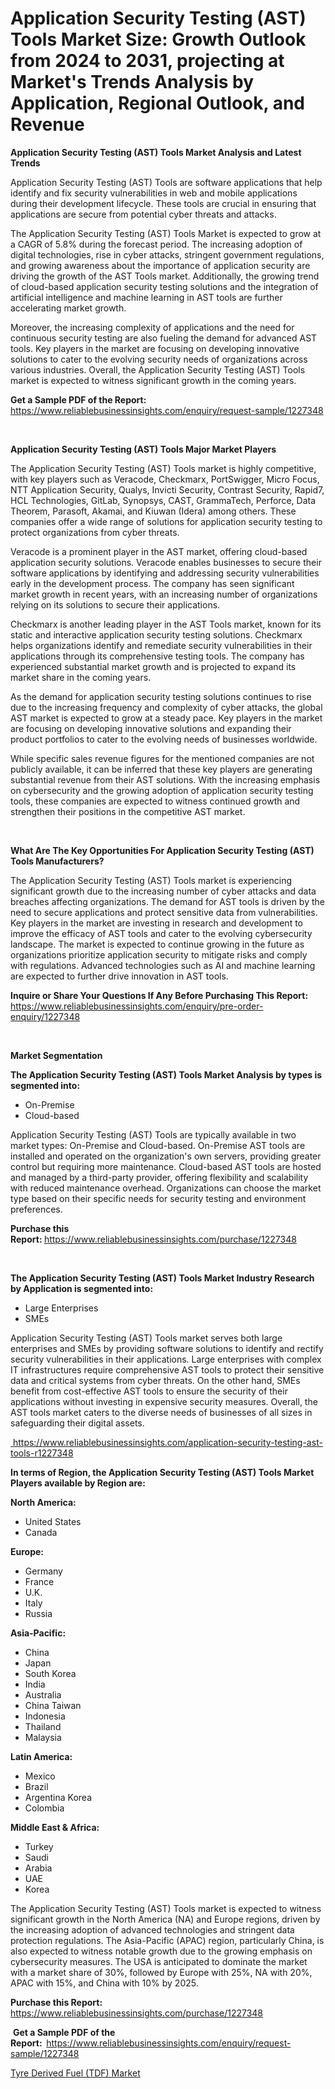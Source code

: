 <p><h1>Application Security Testing (AST) Tools Market Size: Growth Outlook from 2024 to 2031, projecting at Market's Trends Analysis by Application, Regional Outlook, and Revenue</h1></p><p><strong>Application Security Testing (AST) Tools Market Analysis and Latest Trends</strong></p>
<p><p>Application Security Testing (AST) Tools are software applications that help identify and fix security vulnerabilities in web and mobile applications during their development lifecycle. These tools are crucial in ensuring that applications are secure from potential cyber threats and attacks.</p><p>The Application Security Testing (AST) Tools Market is expected to grow at a CAGR of 5.8% during the forecast period. The increasing adoption of digital technologies, rise in cyber attacks, stringent government regulations, and growing awareness about the importance of application security are driving the growth of the AST Tools market. Additionally, the growing trend of cloud-based application security testing solutions and the integration of artificial intelligence and machine learning in AST tools are further accelerating market growth.</p><p>Moreover, the increasing complexity of applications and the need for continuous security testing are also fueling the demand for advanced AST tools. Key players in the market are focusing on developing innovative solutions to cater to the evolving security needs of organizations across various industries. Overall, the Application Security Testing (AST) Tools market is expected to witness significant growth in the coming years.</p></p>
<p><strong>Get a Sample PDF of the Report:&nbsp;</strong> <a href="https://www.reliablebusinessinsights.com/enquiry/request-sample/1227348">https://www.reliablebusinessinsights.com/enquiry/request-sample/1227348</a></p>
<p>&nbsp;</p>
<p><strong>Application Security Testing (AST) Tools Major Market Players</strong></p>
<p><p>The Application Security Testing (AST) Tools market is highly competitive, with key players such as Veracode, Checkmarx, PortSwigger, Micro Focus, NTT Application Security, Qualys, Invicti Security, Contrast Security, Rapid7, HCL Technologies, GitLab, Synopsys, CAST, GrammaTech, Perforce, Data Theorem, Parasoft, Akamai, and Kiuwan (Idera) among others. These companies offer a wide range of solutions for application security testing to protect organizations from cyber threats.</p><p>Veracode is a prominent player in the AST market, offering cloud-based application security solutions. Veracode enables businesses to secure their software applications by identifying and addressing security vulnerabilities early in the development process. The company has seen significant market growth in recent years, with an increasing number of organizations relying on its solutions to secure their applications.</p><p>Checkmarx is another leading player in the AST Tools market, known for its static and interactive application security testing solutions. Checkmarx helps organizations identify and remediate security vulnerabilities in their applications through its comprehensive testing tools. The company has experienced substantial market growth and is projected to expand its market share in the coming years.</p><p>As the demand for application security testing solutions continues to rise due to the increasing frequency and complexity of cyber attacks, the global AST market is expected to grow at a steady pace. Key players in the market are focusing on developing innovative solutions and expanding their product portfolios to cater to the evolving needs of businesses worldwide.</p><p>While specific sales revenue figures for the mentioned companies are not publicly available, it can be inferred that these key players are generating substantial revenue from their AST solutions. With the increasing emphasis on cybersecurity and the growing adoption of application security testing tools, these companies are expected to witness continued growth and strengthen their positions in the competitive AST market.</p></p>
<p>&nbsp;</p>
<p><strong>What Are The Key Opportunities For Application Security Testing (AST) Tools Manufacturers?</strong></p>
<p><p>The Application Security Testing (AST) Tools market is experiencing significant growth due to the increasing number of cyber attacks and data breaches affecting organizations. The demand for AST tools is driven by the need to secure applications and protect sensitive data from vulnerabilities. Key players in the market are investing in research and development to improve the efficacy of AST tools and cater to the evolving cybersecurity landscape. The market is expected to continue growing in the future as organizations prioritize application security to mitigate risks and comply with regulations. Advanced technologies such as AI and machine learning are expected to further drive innovation in AST tools.</p></p>
<p><strong>Inquire or Share Your Questions If Any Before Purchasing This Report:</strong> <a href="https://www.reliablebusinessinsights.com/enquiry/pre-order-enquiry/1227348">https://www.reliablebusinessinsights.com/enquiry/pre-order-enquiry/1227348</a></p>
<p>&nbsp;</p>
<p><strong>Market Segmentation</strong></p>
<p><strong>The Application Security Testing (AST) Tools Market Analysis by types is segmented into:</strong></p>
<p><ul><li>On-Premise</li><li>Cloud-based</li></ul></p>
<p><p>Application Security Testing (AST) Tools are typically available in two market types: On-Premise and Cloud-based. On-Premise AST tools are installed and operated on the organization's own servers, providing greater control but requiring more maintenance. Cloud-based AST tools are hosted and managed by a third-party provider, offering flexibility and scalability with reduced maintenance overhead. Organizations can choose the market type based on their specific needs for security testing and environment preferences.</p></p>
<p><strong>Purchase this Report:&nbsp;</strong><a href="https://www.reliablebusinessinsights.com/purchase/1227348">https://www.reliablebusinessinsights.com/purchase/1227348</a></p>
<p>&nbsp;</p>
<p><strong>The Application Security Testing (AST) Tools Market Industry Research by Application is segmented into:</strong></p>
<p><ul><li>Large Enterprises</li><li>SMEs</li></ul></p>
<p><p>Application Security Testing (AST) Tools market serves both large enterprises and SMEs by providing software solutions to identify and rectify security vulnerabilities in their applications. Large enterprises with complex IT infrastructures require comprehensive AST tools to protect their sensitive data and critical systems from cyber threats. On the other hand, SMEs benefit from cost-effective AST tools to ensure the security of their applications without investing in expensive security measures. Overall, the AST tools market caters to the diverse needs of businesses of all sizes in safeguarding their digital assets.</p></p>
<p><a href="https://www.reliablebusinessinsights.com/application-security-testing-ast-tools-r1227348">&nbsp;https://www.reliablebusinessinsights.com/application-security-testing-ast-tools-r1227348</a></p>
<p><strong>In terms of Region, the Application Security Testing (AST) Tools Market Players available by Region are:</strong></p>
<p>
    <p> <strong> North America: </strong>
        <ul>
            <li>United States</li>
            <li>Canada</li>
        </ul>
        </p> 
    <p> <strong> Europe: </strong>
        <ul>
            <li>Germany</li>
            <li>France</li>
            <li>U.K.</li>
            <li>Italy</li>
            <li>Russia</li>
        </ul>
        </p> 
    <p> <strong> Asia-Pacific: </strong>
        <ul>
            <li>China</li>
            <li>Japan</li>
            <li>South Korea</li>
            <li>India</li>
            <li>Australia</li>
            <li>China Taiwan</li>
            <li>Indonesia</li>
            <li>Thailand</li>
            <li>Malaysia</li>
        </ul>
        </p> 
    <p> <strong> Latin America: </strong>
        <ul>
            <li>Mexico</li>
            <li>Brazil</li>
            <li>Argentina Korea</li>
            <li>Colombia</li>
        </ul>
        </p> 
    <p> <strong> Middle East & Africa: </strong>
        <ul>
            <li>Turkey</li>
            <li>Saudi</li>
            <li>Arabia</li>
            <li>UAE</li>
            <li>Korea</li>
        </ul>
    </p>
    </p>
<p><p>The Application Security Testing (AST) Tools market is expected to witness significant growth in the North America (NA) and Europe regions, driven by the increasing adoption of advanced technologies and stringent data protection regulations. The Asia-Pacific (APAC) region, particularly China, is also expected to witness notable growth due to the growing emphasis on cybersecurity measures. The USA is anticipated to dominate the market with a market share of 30%, followed by Europe with 25%, NA with 20%, APAC with 15%, and China with 10% by 2025.</p></p>
<p><strong>Purchase this Report: </strong><a href="https://www.reliablebusinessinsights.com/purchase/1227348">https://www.reliablebusinessinsights.com/purchase/1227348</a></p>
<p>&nbsp;<strong>Get a Sample PDF of the Report:&nbsp;&nbsp;</strong><a href="https://www.reliablebusinessinsights.com/enquiry/request-sample/1227348">https://www.reliablebusinessinsights.com/enquiry/request-sample/1227348</a></p>
<p><strong></strong></p>
<p><p><a href="https://view.publitas.com/reportprime-1/tyre-derived-fuel-tdf-market-size-by-type-shredded-tyre-whole-tyre-by-product-cement-plants-pulp-and-paper-plant-concrete-kilns-power-plants-others-global-industry-analysis-share-growth-trends-and-forecast-2024-to-2031/">Tyre Derived Fuel (TDF) Market</a></p></p>